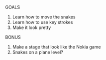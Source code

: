 GOALS 

1. Learn how to move the snakes 
2. Learn how to use key strokes
3. Make it look pretty






BONUS

1. Make a stage that look like the Nokia game
2. Snakes on a plane level? 